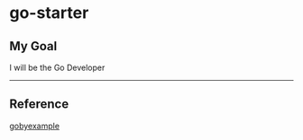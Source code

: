 # go-starter

## My Goal 

I will be the Go Developer

---

## Reference

[gobyexample](https://gobyexample.com)